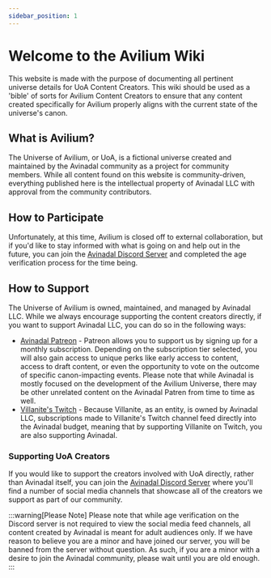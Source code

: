 ```yaml
---
sidebar_position: 1
---
```


# Welcome to the Avilium Wiki
 
This website is made with the purpose of documenting all pertinent universe details for UoA Content Creators. This wiki should be used as a 'bible' of sorts for Avilium Content Creators to ensure that any content created specifically for Avilium properly aligns with the current state of the universe's canon.

## What is Avilium?

The Universe of Avilium, or UoA, is a fictional universe created and maintained by the Avinadal community as a project for community members. While all content found on this website is community-driven, everything published here is the intellectual property of Avinadal LLC with approval from the community contributors.

## How to Participate

Unfortunately, at this time, Avilium is closed off to external collaboration, but if you'd like to stay informed with what is going on and help out in the future, you can join the [Avinadal Discord Server](https://discord.gg/avinadal) and completed the age verification process for the time being.

## How to Support

The Universe of Avilium is owned, maintained, and managed by Avinadal LLC. While we always encourage supporting the content creators directly, if you want to support Avinadal LLC, you can do so in the following ways:

- [Avinadal Patreon](https://www.patreon.com/Avinadal) - Patreon allows you to support us by signing up for a monthly subscription. Depending on the subscription tier selected, you will also gain access to unique perks like early access to content, access to draft content, or even the opportunity to vote on the outcome of specific canon-impacting events. Please note that while Avinadal is mostly focused on the development of the Avilium Universe, there may be other unrelated content on the Avinadal Patren from time to time as well.
- [Villanite's Twitch](https://www.twitch.tv/villanite) - Because Villanite, as an entity, is owned by Avinadal LLC, subscriptions made to Villanite's Twitch channel feed directly into the Avinadal budget, meaning that by supporting Villanite on Twitch, you are also supporting Avinadal.

### Supporting UoA Creators

If you would like to support the creators involved with UoA directly, rather than Avinadal itself, you can join the [Avinadal Discord Server](https://discord.gg/avinadal) where you'll find a number of social media channels that showcase all of the creators we support as part of our community.

:::warning[Please Note]
    Please note that while age verification on the Discord server is not required to view the social media feed channels, all content created by Avinadal is meant for adult audiences only. If we have reason to believe you are a minor and have joined our server, you will be banned from the server without question. As such, if you are a minor with a desire to join the Avinadal community, please wait until you are old enough.
:::
